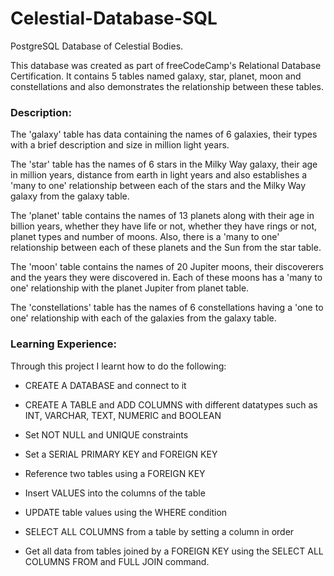 # Celestial-Database-SQL
PostgreSQL Database of Celestial Bodies.

This database was created as part of freeCodeCamp's Relational Database Certification.
It contains 5 tables named galaxy, star, planet, moon and constellations and also demonstrates the relationship between these tables.

### Description:

The 'galaxy' table has data containing the names of 6 galaxies, their types with a brief description and size in million light years.

The 'star' table has the names of 6 stars in the Milky Way galaxy, their age in million years, distance from earth in light years and also establishes a 'many to one' relationship between each of the stars and the Milky Way galaxy from the galaxy table.

The 'planet' table contains the names of 13 planets along with their age in billion years, whether they have life or not, whether they have rings or not, planet types and number of moons.  Also, there is a 'many to one' relationship between each of these planets and the Sun from the star table.

The 'moon' table contains the names of 20 Jupiter moons, their discoverers and the years they were discovered in. Each of these moons has a 'many to one' relationship with the planet Jupiter from planet table.

The 'constellations' table has the names of 6 constellations having a 'one to one' relationship with each of the galaxies from the galaxy table.

### Learning Experience:

Through this project I learnt how to do the following:

- CREATE A DATABASE and connect to it

- CREATE A TABLE and ADD COLUMNS with different datatypes such as INT, VARCHAR, TEXT, NUMERIC and BOOLEAN 

- Set NOT NULL and UNIQUE constraints

- Set a SERIAL PRIMARY KEY and FOREIGN KEY

- Reference two tables using a FOREIGN KEY

- Insert VALUES into the columns of the table

- UPDATE table values using the WHERE condition

- SELECT ALL COLUMNS from a table by setting a column in order

- Get all data from tables joined by a FOREIGN KEY using the SELECT ALL COLUMNS FROM and FULL JOIN command.
